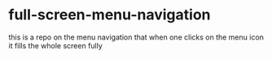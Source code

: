 # full-screen-menu-navigation
this is a repo on the menu navigation that when one clicks on the menu icon it fills the whole screen fully
